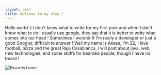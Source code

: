 ```yaml
---
layout: post
title: Welcome to my blog !
---
```


Hello world :) I don't know what to write for my first post and when I don't know what to do I usually use google, they say that it is better to write what comes into our head ! Sometimes I wonder if I'm really a developer or just a good Googler, difficult to answer ! Well my name is Anass, I'm 22, I love football, pizza and the great Raja Casablanca, I will post about java, web, new technologies, and some stuffs for bearded people, though I have no beard !

![Bearded men](http://img2.coloriagesgratuits.com/troll-hirsute-avec-une-lo_49c3751f0f67e-p.gif)

